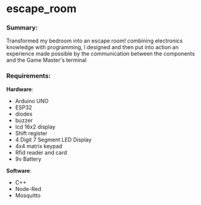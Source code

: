 # escape_room
### Summary:
Transformed my bedroom into an escape room! combining electronics knowledge with programming, I designed and then put into action an experience 
made possible by the communication between the components and the Game Master's terminal 

### Requirements:
**Hardware**:
- Arduino UNO
- ESP32
- diodes
- buzzer
- lcd 16x2 display
- Shift register
- 4 Digit 7 Segment LED Display
- 4x4 matrix keypad
- Rfid reader and card
- 9v Battery

**Software**:
- C++
- Node-Red
- Mosquitto

